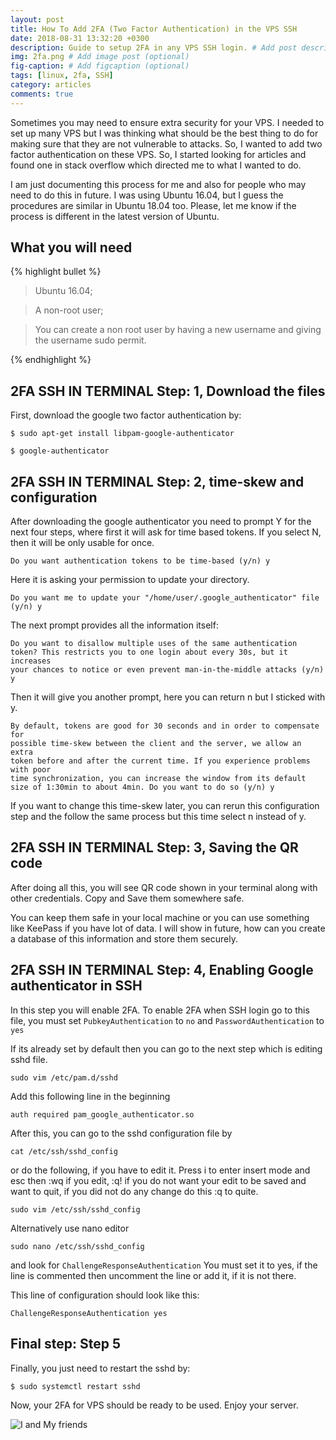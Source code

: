```yaml
---
layout: post
title: How To Add 2FA (Two Factor Authentication) in the VPS SSH
date: 2018-08-31 13:32:20 +0300
description: Guide to setup 2FA in any VPS SSH login. # Add post description (optional)
img: 2fa.png # Add image post (optional)
fig-caption: # Add figcaption (optional)
tags: [linux, 2fa, SSH]
category: articles
comments: true
---
```


Sometimes you may need to ensure extra security for your VPS. I needed to set up many VPS but I was thinking what should be the best thing to do for making sure that they are not vulnerable to attacks. So, I wanted to add two factor authentication on these VPS. So, I started looking for articles and found one in stack overflow which directed me to what I wanted to do.

I am just documenting this process for me and also for people who may need to do this in future. I was using Ubuntu 16.04, but I guess the procedures are similar in Ubuntu 18.04 too. Please, let me know if the process is different in the latest version of Ubuntu.  

## What you will need

{% highlight bullet %}
> Ubuntu 16.04;

> A non-root user;

> You can create a non root user by having a new username and giving the username sudo permit.

{% endhighlight %}

## 2FA SSH IN TERMINAL Step: 1, Download the files

First, download the google two factor authentication by:

```
$ sudo apt-get install libpam-google-authenticator
```

```
$ google-authenticator

```

## 2FA SSH IN TERMINAL Step: 2, time-skew and configuration

After downloading the google authenticator you need to prompt Y for the next four steps, where first it will ask for time based tokens. If you select N, then it will be only usable for once.

```
Do you want authentication tokens to be time-based (y/n) y

```

Here it is asking your permission to update your directory.

```
Do you want me to update your "/home/user/.google_authenticator" file (y/n) y

```
The next prompt provides all the information itself:

```
Do you want to disallow multiple uses of the same authentication
token? This restricts you to one login about every 30s, but it increases
your chances to notice or even prevent man-in-the-middle attacks (y/n) y
```

Then it will give you another prompt, here you can return n but I sticked with y.

```
By default, tokens are good for 30 seconds and in order to compensate for
possible time-skew between the client and the server, we allow an extra
token before and after the current time. If you experience problems with poor
time synchronization, you can increase the window from its default
size of 1:30min to about 4min. Do you want to do so (y/n) y
```

 If you want to change this time-skew later, you can rerun this configuration step and the follow the same process but this time select n instead of y.

## 2FA SSH IN TERMINAL Step: 3, Saving the QR code

After doing all this, you will see QR code shown in your terminal along with other credentials. Copy and Save them somewhere safe.

You can keep them safe in your local machine or you can use something like KeePass if you have lot of data.
I will show in future, how can you create a database of this information and store them securely.

## 2FA SSH IN TERMINAL Step: 4, Enabling Google authenticator in SSH

In this step you will enable 2FA. To enable 2FA when SSH login go to this file, you must set `PubkeyAuthentication` to `no` and `PasswordAuthentication` to `yes`

If its already set by default then you can go to the next step which is editing sshd file.

```
sudo vim /etc/pam.d/sshd
```

Add this following line in the beginning

```
auth required pam_google_authenticator.so

```
After this, you can go to the sshd configuration file by
```
cat /etc/ssh/sshd_config
```
or do the following, if you have to edit it. Press i to enter insert mode and esc then :wq if you edit, :q! if you do not want your edit to be saved and want to quit, if you did not do any change do this :q to quite.
```
sudo vim /etc/ssh/sshd_config
```
Alternatively use nano editor
```
sudo nano /etc/ssh/sshd_config
```
and look for `ChallengeResponseAuthentication` You must set it to yes, if the line is commented then uncomment the line or add it, if it is not there.

This line of configuration should look like this:
```
ChallengeResponseAuthentication yes
```
## Final step: Step 5

Finally, you just need to restart the sshd by:

```
$ sudo systemctl restart sshd
```

Now, your 2FA for VPS should be ready to be used. Enjoy your server.

![I and My friends]({{site.baseurl}}/assets/img/we-in-rest.jpg)
